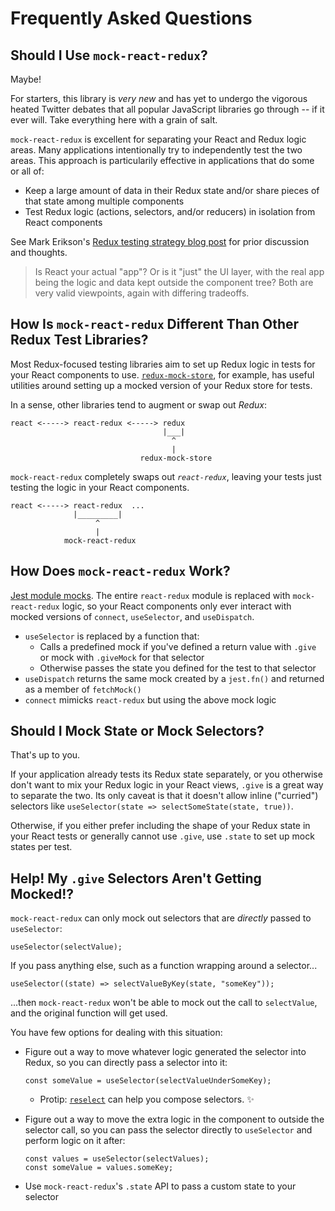 # Frequently Asked Questions

## Should I Use `mock-react-redux`?

Maybe!

For starters, this library is _very new_ and has yet to undergo the vigorous heated Twitter debates that all popular JavaScript libraries go through -- if it ever will.
Take everything here with a grain of salt.

`mock-react-redux` is excellent for separating your React and Redux logic areas.
Many applications intentionally try to independently test the two areas.
This approach is particularily effective in applications that do some or all of:

- Keep a large amount of data in their Redux state and/or share pieces of that state among multiple components
- Test Redux logic (actions, selectors, and/or reducers) in isolation from React components

See Mark Erikson's [Redux testing strategy blog post](https://blog.isquaredsoftware.com/2019/07/blogged-answers-thoughts-on-hooks/) for prior discussion and thoughts.

> Is React your actual "app"?
> Or is it "just" the UI layer, with the real app being the logic and data kept outside the component tree?
> Both are very valid viewpoints, again with differing tradeoffs.

## How Is `mock-react-redux` Different Than Other Redux Test Libraries?

Most Redux-focused testing libraries aim to set up Redux logic in tests for your React components to use.
[`redux-mock-store`](https://github.com/reduxjs/redux-mock-store), for example, has useful utilities around setting up a mocked version of your Redux store for tests.

In a sense, other libraries tend to augment or swap out _Redux_:

```
react <-----> react-redux <-----> redux
                                  |___|
                                    ^
                                    |
                             redux-mock-store
```

`mock-react-redux` completely swaps out _`react-redux`_, leaving your tests just testing the logic in your React components.

```
react <-----> react-redux  ...
              |_________|
                   ^
                   |
            mock-react-redux
```

## How Does `mock-react-redux` Work?

[Jest module mocks](https://jestjs.io/docs/en/mock-functions#mocking-modules).
The entire `react-redux` module is replaced with `mock-react-redux` logic, so your React components only ever interact with mocked versions of `connect`, `useSelector`, and `useDispatch`.

- `useSelector` is replaced by a function that:
  - Calls a predefined mock if you've defined a return value with `.give` or mock with `.giveMock` for that selector
  - Otherwise passes the state you defined for the test to that selector
- `useDispatch` returns the same mock created by a `jest.fn()` and returned as a member of `fetchMock()`
- `connect` mimicks `react-redux` but using the above mock logic

## Should I Mock State or Mock Selectors?

That's up to you.

If your application already tests its Redux state separately, or you otherwise don't want to mix your Redux logic in your React views, `.give` is a great way to separate the two.
Its only caveat is that it doesn't allow inline ("curried") selectors like `useSelector(state => selectSomeState(state, true))`.

Otherwise, if you either prefer including the shape of your Redux state in your React tests or generally cannot use `.give`, use `.state` to set up mock states per test.

## Help! My `.give` Selectors Aren't Getting Mocked!?

`mock-react-redux` can only mock out selectors that are _directly_ passed to `useSelector`:

```tsx
useSelector(selectValue);
```

If you pass anything else, such as a function wrapping around a selector...

```tsx
useSelector((state) => selectValueByKey(state, "someKey"));
```

...then `mock-react-redux` won't be able to mock out the call to `selectValue`, and the original function will get used.

You have few options for dealing with this situation:

- Figure out a way to move whatever logic generated the selector into Redux, so you can directly pass a selector into it:

  ```tsx
  const someValue = useSelector(selectValueUnderSomeKey);
  ```

  - Protip: [`reselect`](https://github.com/reduxjs/reselect) can help you compose selectors. ✨

- Figure out a way to move the extra logic in the component to outside the selector call, so you can pass the selector directly to `useSelector` and perform logic on it after:

  ```tsx
  const values = useSelector(selectValues);
  const someValue = values.someKey;
  ```

- Use `mock-react-redux`'s `.state` API to pass a custom state to your selector
